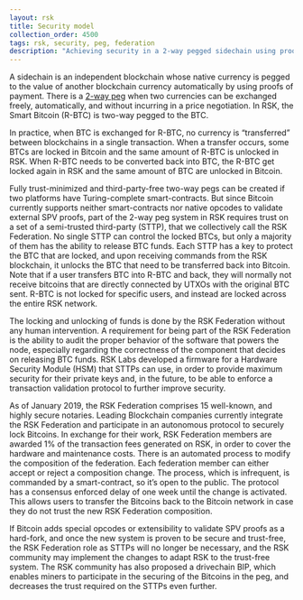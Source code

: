```yaml
---
layout: rsk
title: Security model
collection_order: 4500
tags: rsk, security, peg, federation
description: "Achieving security in a 2-way pegged sidechain using proofs of payment"
---
```


A sidechain is an independent blockchain whose native currency is pegged to the value of another blockchain currency automatically by using proofs of payment. There is a [2-way peg](/rsk/architecture/2-way-peg/) when two currencies can be exchanged freely, automatically, and without incurring in a price negotiation. In RSK, the Smart Bitcoin (R-BTC) is two-way pegged to the BTC.

In practice, when BTC is exchanged for R-BTC, no currency is “transferred” between blockchains in a single transaction. When a transfer occurs, some BTCs are locked in Bitcoin and the same amount of R-BTC is unlocked in RSK. When R-BTC needs to be converted back into BTC, the R-BTC get locked again in RSK and the same amount of BTC are unlocked in Bitcoin.

Fully trust-minimized and third-party-free two-way pegs can be created if two platforms have Turing-complete smart-contracts. But since Bitcoin currently supports neither smart-contracts nor native opcodes to validate external SPV proofs, part of the 2-way peg system in RSK requires trust on a set of a semi-trusted third-party (STTP), that we collectively call the RSK Federation. No single STTP can control the locked BTCs, but only a majority of them has the ability to release BTC funds. Each STTP has a key to protect the BTC that are locked, and upon receiving commands from the RSK blockchain, it unlocks the BTC that need to be transferred back into Bitcoin. Note that if a user transfers BTC into R-BTC and back, they will normally not receive bitcoins that are directly connected by UTXOs with the original BTC sent. R-BTC is not locked for specific users, and instead are locked across the entire RSK network.

The locking and unlocking of funds is done by the RSK Federation without any human intervention. A requirement for being part of the RSK Federation is the ability to audit the proper behavior of the software that powers the node, especially regarding the correctness of the component that decides on releasing BTC funds. RSK Labs developed a firmware for a Hardware Security Module (HSM) that STTPs can use, in order to provide maximum security for their private keys and, in the future, to be able to enforce a transaction validation protocol to further improve security.

As of January 2019, the RSK Federation comprises 15 well-known, and highly secure notaries. Leading Blockchain companies currently integrate the RSK Federation and participate in an autonomous protocol to securely lock Bitcoins. In exchange for their work, RSK Federation members are awarded 1% of the transaction fees generated on RSK, in order to cover the hardware and maintenance costs. There is an automated process to modify the composition of the federation. Each federation member can either accept or reject a composition change. The process, which is infrequent, is commanded by a smart-contract, so it’s open to the public. The protocol has a consensus enforced delay of one week until the change is activated. This allows users to transfer the Bitcoins back to the Bitcoin network in case they do not trust the new RSK Federation composition.

If Bitcoin adds special opcodes or extensibility to validate SPV proofs as a hard-fork, and once the new system is proven to be secure and trust-free, the RSK Federation role as STTPs will no longer be necessary, and the RSK community may implement the changes to adapt RSK to the trust-free system. The RSK community has also proposed a drivechain BIP, which enables miners to participate in the securing of the Bitcoins in the peg, and decreases the trust required on the STTPs even further.
